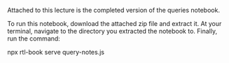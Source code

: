 Attached to this lecture is the completed version of the queries notebook.

To run this notebook, download the attached zip file and extract it. At your terminal, navigate to the directory you extracted the notebook to. Finally, run the command:

npx rtl-book serve query-notes.js
